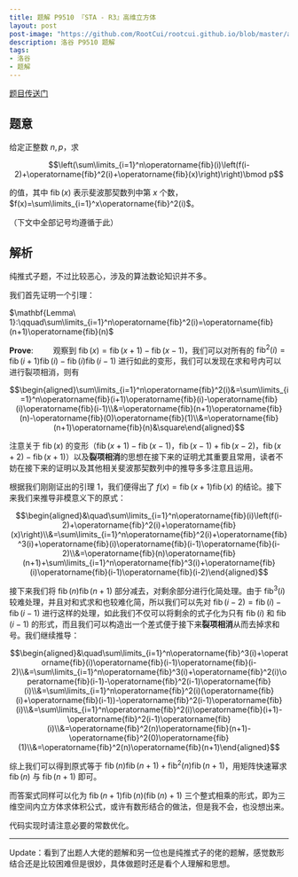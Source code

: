 ```yaml
---
title: 题解 P9510 『STA - R3』高维立方体
layout: post
post-image: "https://github.com/RootCui/rootcui.github.io/blob/master/assets/images/20220120.jpg?raw=true"
description: 洛谷 P9510 题解
tags:
- 洛谷
- 题解
---
```


[题目传送门](https://www.luogu.com.cn/problem/P9510)

## 题意

给定正整数 $n,p$，求 

$$\left(\sum\limits_{i=1}^n\operatorname{fib}(i)\left(f(i-2)+\operatorname{fib}^2(i)+\operatorname{fib}(x)\right)\right)\bmod p$$

的值，其中 $\operatorname{fib}(x)$ 表示斐波那契数列中第 $x$ 个数，$f(x)=\sum\limits_{i=1}^x\operatorname{fib}^2(i)$。

（下文中全部记号均遵循于此）

## 解析

纯推式子题，不过比较恶心，涉及的算法数论知识并不多。

我们首先证明一个引理：

$\mathbf{Lemma\ 1}:\qquad\sum\limits_{i=1}^n\operatorname{fib}^2(i)=\operatorname{fib}(n+1)\operatorname{fib}(n)$

$\mathbf{Prove}:\qquad$ 观察到 $\operatorname{fib}(x)=\operatorname{fib}(x+1)-\operatorname{fib}(x-1)$，我们可以对所有的 $\operatorname{fib}^2(i)=\operatorname{fib}(i+1)\operatorname{fib}(i)-\operatorname{fib}(i)\operatorname{fib}(i-1)$ 进行如此的变形，我们可以发现在求和号内可以进行裂项相消，则有

$$\begin{aligned}\sum\limits_{i=1}^n\operatorname{fib}^2(i)&=\sum\limits_{i=1}^n\operatorname{fib}(i+1)\operatorname{fib}(i)-\operatorname{fib}(i)\operatorname{fib}(i-1)\\&=\operatorname{fib}(n+1)\operatorname{fib}(n)-\operatorname{fib}(0)\operatorname{fib}(1)\\&=\operatorname{fib}(n+1)\operatorname{fib}(n)&\square\end{aligned}$$

注意关于 $\operatorname{fib}(x)$ 的变形（$\operatorname{fib}(x+1)-\operatorname{fib}(x-1)$，$\operatorname{fib}(x-1)+\operatorname{fib}(x-2)$，$\operatorname{fib}(x+2)-\operatorname{fib}(x+1)$）以及**裂项相消**的思想在接下来的证明尤其重要且常用，读者不妨在接下来的证明以及其他相关斐波那契数列中的推导多多注意且运用。

根据我们刚刚证出的引理 $1$，我们便得出了 $f(x)=\operatorname{fib}(x+1)\operatorname{fib}(x)$ 的结论。接下来我们来推导非模意义下的原式：

$$\begin{aligned}&\quad\sum\limits_{i=1}^n\operatorname{fib}(i)\left(f(i-2)+\operatorname{fib}^2(i)+\operatorname{fib}(x)\right)\\&=\sum\limits_{i=1}^n\operatorname{fib}^2(i)+\operatorname{fib}^3(i)+\operatorname{fib}(i)\operatorname{fib}(i-1)\operatorname{fib}(i-2)\\&=\operatorname{fib}(n)\operatorname{fib}(n+1)+\sum\limits_{i=1}^n\operatorname{fib}^3(i)+\operatorname{fib}(i)\operatorname{fib}(i-1)\operatorname{fib}(i-2)\end{aligned}$$

接下来我们将 $\operatorname{fib}(n)\operatorname{fib}(n+1)$ 部分减去，对剩余部分进行化简处理。由于 $\operatorname{fib}^3(i)$ 较难处理，并且对和式求和也较难化简，所以我们可以先对 $\operatorname{fib}(i-2)=\operatorname{fib}(i)-\operatorname{fib}(i-1)$ 进行这样的处理，如此我们不仅可以将剩余的式子化为只有 $\operatorname{fib}(i)$ 和 $\operatorname{fib}(i-1)$ 的形式，而且我们可以构造出一个差式便于接下来**裂项相消**从而去掉求和号。我们继续推导：

$$\begin{aligned}&\quad\sum\limits_{i=1}^n\operatorname{fib}^3(i)+\operatorname{fib}(i)\operatorname{fib}(i-1)\operatorname{fib}(i-2)\\&=\sum\limits_{i=1}^n\operatorname{fib}^3(i)+\operatorname{fib}^2(i)\operatorname{fib}(i-1)-\operatorname{fib}^2(i-1)\operatorname{fib}(i)\\&=\sum\limits_{i=1}^n\operatorname{fib}^2(i)(\operatorname{fib}(i)+\operatorname{fib}(i-1))-\operatorname{fib}^2(i-1)\operatorname{fib}(i)\\&=\sum\limits_{i=1}^n\operatorname{fib}^2(i)\operatorname{fib}(i+1)-\operatorname{fib}^2(i-1)\operatorname{fib}(i)\\&=\operatorname{fib}^2(n)\operatorname{fib}(n+1)-\operatorname{fib}^2(0)\operatorname{fib}(1)\\&=\operatorname{fib}^2(n)\operatorname{fib}(n+1)\end{aligned}$$

综上我们可以得到原式等于 $\operatorname{fib}(n)\operatorname{fib}(n+1)+\operatorname{fib}^2(n)\operatorname{fib}(n+1)$，用矩阵快速幂求 $\operatorname{fib}(n)$ 与 $\operatorname{fib}(n+1)$ 即可。

而答案式同样可以化为 $\operatorname{fib}(n+1)\operatorname{fib}(n)(\operatorname{fib}(n)+1)$ 三个整式相乘的形式，即为三维空间内立方体求体积公式，或许有数形结合的做法，但是我不会，也没想出来。

代码实现时请注意必要的常数优化。

---

Update：看到了出题人大佬的题解和另一位也是纯推式子的佬的题解，感觉数形结合还是比较困难但是很妙，具体做题时还是看个人理解和思想。
